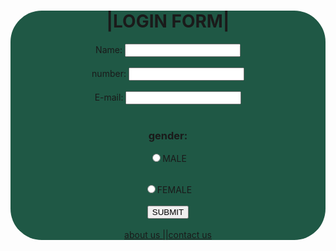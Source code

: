  
<center> 
    
<form style="background-color:rgb(31, 88, 69);border-radius:50px">
    <h1>|LOGIN FORM|</h1>
<label for="name">Name:</label>
<input type="text" id="name" name="name" required>
<br>
<br>
<label for="PHONE NUMBER">number:</label>
<input type="number:" id="number" name="number" required>
<br>
<br>
<label for="email">E-mail:</label>
<input type="email:" id="email" name="email" required>
<br>
<br>
<h3>gender:</h3>
<input type="radio" name="ok"/>MALE 
<br><br>

<input type="radio" name="ok"/>FEMALE
<br>
<br>
<a href="https://www.youtube.com/"><button>SUBMIT</button></a>
<br>
<br>
<a href="https://www.instagram.com/s_ury_a/profilecard/?igsh=NXdyaTI2eXluamg0">about us ||<a href="">contact us</a>
</form>
</center>
 

